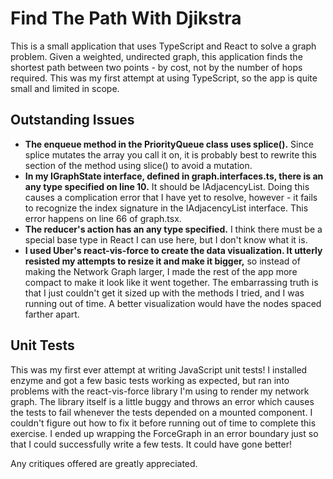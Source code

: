 # Find The Path With Djikstra

This is a small application that uses TypeScript and React to solve a graph problem. Given a weighted, undirected graph, this application finds the shortest path between two points - by cost, not by the number of hops required. This was my first attempt at using TypeScript, so the app is quite small and limited in scope.

## Outstanding Issues

- **The enqueue method in the PriorityQueue class uses splice().** Since splice mutates the array you call it on, it is probably best to rewrite this section of the method using slice() to avoid a mutation.
- **In my IGraphState interface, defined in graph.interfaces.ts, there is an any type specified on line 10.** It should be IAdjacencyList. Doing this causes a complication error that I have yet to resolve, however - it fails to recognize the index signature in the IAdjacencyList interface. This error happens on line 66 of graph.tsx.
- **The reducer's action has an any type specified.** I think there must be a special base type in React I can use here, but I don't know what it is.
- **I used Uber's react-vis-force to create the data visualization. It utterly resisted my attempts to resize it and make it bigger,** so instead of making the Network Graph larger, I made the rest of the app more compact to make it look like it went together. The embarrassing truth is that I just couldn't get it sized up with the methods I tried, and I was running out of time. A better visualization would have the nodes spaced farther apart.

## Unit Tests

This was my first ever attempt at writing JavaScript unit tests! I installed enzyme and got a few basic tests working as expected, but ran into problems with the react-vis-force library I'm using to render my network graph. The library itself is a little buggy and throws an error which causes the tests to fail whenever the tests depended on a mounted component. I couldn't figure out how to fix it before running out of time to complete this exercise. I ended up wrapping the ForceGraph in an error boundary just so that I could successfully write a few tests. It could have gone better!

Any critiques offered are greatly appreciated.
